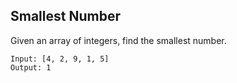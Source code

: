 ## Smallest Number

Given an array of integers, find the smallest number.

```
Input: [4, 2, 9, 1, 5]  
Output: 1
```
